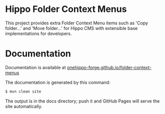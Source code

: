 
# Hippo Folder Context Menus

This project provides extra Folder Context Menu items such as 'Copy folder...' and 'Move folder...'
for Hippo CMS with extensible base implementations for developers.

# Documentation 

Documentation is available at [onehippo-forge.github.io/folder-context-menus](https://onehippo-forge.github.io/folder-context-menus)

The documentation is generated by this command:

```bash
$ mvn clean site
```

The output is in the docs directory; push it and GitHub Pages will serve the site automatically. 
